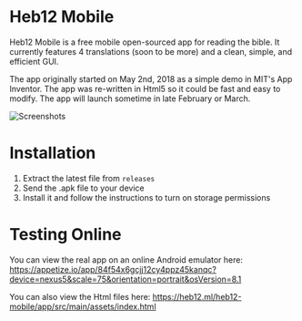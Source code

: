 # Heb12 Mobile
Heb12 Mobile is a free mobile open-sourced app for reading the bible. It currently features 4 translations (soon to be more) and a clean, simple, and efficient GUI.

The app originally started on May 2nd, 2018 as a simple demo in MIT's App Inventor. The app was re-written in Html5 so it could be fast and easy to modify. The app will launch sometime in late February or March.

![Screenshots](https://raw.githubusercontent.com/heb12/heb12-mobile/master/screenshots.png)
# Installation
1. Extract the latest file from `releases`
2. Send the .apk file to your device
3. Install it and follow the instructions to turn on storage permissions

# Testing Online
You can view the real app on an online Android emulator here: https://appetize.io/app/84f54x6gcjj12cy4ppz45kanqc?device=nexus5&scale=75&orientation=portrait&osVersion=8.1

You can also view the Html files here: https://heb12.ml/heb12-mobile/app/src/main/assets/index.html
